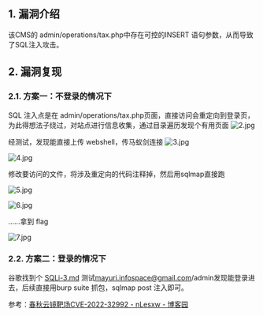 ## 1. 漏洞介绍
该CMS的 admin/operations/tax.php中存在可控的INSERT 语句参数，从而导致了SQL注入攻击。
## 2. 漏洞复现
### 2.1. 方案一：不登录的情况下
SQL 注入点是在 admin/operations/tax.php页面，直接访问会重定向到登录页，为此得想法子绕过，对站点进行信息收集，通过目录遍历发现个有用页面
![2.jpg](https://fastly.jsdelivr.net/gh/z9m8r8/PicGo-Notes-Pu/202309011731824.jpg)

经测试，发现能直接上传 webshell，传马蚁剑连接
![3.jpg](https://fastly.jsdelivr.net/gh/z9m8r8/PicGo-Notes-Pu/202309011731442.jpg)

![4.jpg](https://fastly.jsdelivr.net/gh/z9m8r8/PicGo-Notes-Pu/202309011733077.jpg)

修改要访问的文件，将涉及重定向的代码注释掉，然后用sqlmap直接跑

![5.jpg](https://fastly.jsdelivr.net/gh/z9m8r8/PicGo-Notes-Pu/202309011735478.jpg)

![6.jpg](https://fastly.jsdelivr.net/gh/z9m8r8/PicGo-Notes-Pu/202309011735572.jpg)

……拿到 flag

![7.jpg](https://fastly.jsdelivr.net/gh/z9m8r8/PicGo-Notes-Pu/202309011736420.jpg)

### 2.2. 方案二：登录的情况下
谷歌找到个 [SQLi-3.md](https://github.com/songbingxue/Bug_report/blob/main/vendors/mayuri_k/online-tours-travels-management-system/SQLi-3.md) 测试[mayuri.infospace@gmail.com](mailto:mayuri.infospace@gmail.com)/admin发现能登录进去，后续直接用burp suite 抓包，sqlmap post 注入即可。

参考：[春秋云镜靶场CVE-2022-32992 - nLesxw - 博客园](https://www.cnblogs.com/nLesxw/p/cve1.html)
